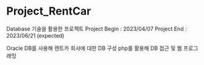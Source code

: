 # Project_RentCar

Database 기술을 활용한 프로젝트
Project Begin : 2023/04/07
Project End : 2023/06/21 (expected)


Oracle DB를 사용해 렌트카 회사에 대한 DB 구성
php를 활용해 DB 접근 및 웹 프로그래밍
